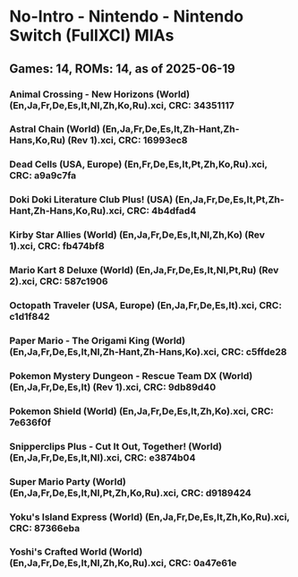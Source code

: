 # No-Intro - Nintendo - Nintendo Switch (FullXCI) MIAs
## Games: 14, ROMs: 14, as of 2025-06-19

### Animal Crossing - New Horizons (World) (En,Ja,Fr,De,Es,It,Nl,Zh,Ko,Ru).xci, CRC: 34351117
### Astral Chain (World) (En,Ja,Fr,De,Es,It,Zh-Hant,Zh-Hans,Ko,Ru) (Rev 1).xci, CRC: 16993ec8
### Dead Cells (USA, Europe) (En,Fr,De,Es,It,Pt,Zh,Ko,Ru).xci, CRC: a9a9c7fa
### Doki Doki Literature Club Plus! (USA) (En,Ja,Fr,De,Es,It,Pt,Zh-Hant,Zh-Hans,Ko,Ru).xci, CRC: 4b4dfad4
### Kirby Star Allies (World) (En,Ja,Fr,De,Es,It,Nl,Zh,Ko) (Rev 1).xci, CRC: fb474bf8
### Mario Kart 8 Deluxe (World) (En,Ja,Fr,De,Es,It,Nl,Pt,Ru) (Rev 2).xci, CRC: 587c1906
### Octopath Traveler (USA, Europe) (En,Ja,Fr,De,Es,It).xci, CRC: c1d1f842
### Paper Mario - The Origami King (World) (En,Ja,Fr,De,Es,It,Nl,Zh-Hant,Zh-Hans,Ko).xci, CRC: c5ffde28
### Pokemon Mystery Dungeon - Rescue Team DX (World) (En,Ja,Fr,De,Es,It) (Rev 1).xci, CRC: 9db89d40
### Pokemon Shield (World) (En,Ja,Fr,De,Es,It,Zh,Ko).xci, CRC: 7e636f0f
### Snipperclips Plus - Cut It Out, Together! (World) (En,Ja,Fr,De,Es,It,Nl).xci, CRC: e3874b04
### Super Mario Party (World) (En,Ja,Fr,De,Es,It,Nl,Pt,Zh,Ko,Ru).xci, CRC: d9189424
### Yoku's Island Express (World) (En,Ja,Fr,De,Es,It,Zh,Ko,Ru).xci, CRC: 87366eba
### Yoshi's Crafted World (World) (En,Ja,Fr,De,Es,It,Nl,Zh,Ko,Ru).xci, CRC: 0a47e61e
